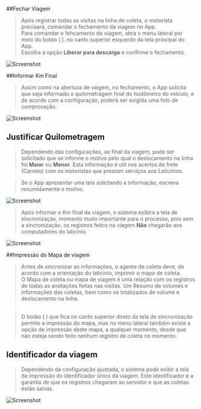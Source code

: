 <link rel="stylesheet" href="../font-awesome.css">

##Fechar Viagem

>Após registrar todas as visitas na linha de coleta, o motorista precisará, comandar o fechamento da viagem
no App.<br>
>Para comandar o fehcamento da viagem, abra o menu lateral por meio do botão ( <i class="fa fa-bars"></i>). no canto superior esquerdo da tela
principal do App.<br>
Escolha a opção <b> Liberar para descarga</b> e confirme o fechamento.

![Screenshot](images/screens/fechamento-liberar-descarga.png)

##Informar Km Final

>Assim como na abertura de vaigem, no fechamento, o App solicita que seja informado a quilometragem
final do hodômetro do veículo, e de acordo com a configuração, poderá ser exigida uma foto de comprovação.<br>

![Screenshot](images/screens/fechamento-km-final.png) 

## Justificar Quilometragem

> Dependendo das configurações, ao final da viagem, pode ser solicitado que se informe o motivo pelo qual
o deslocamento na linha foi <b>Maior</b> ou <b>Menor</b>. Esta informação é util nos acertos de frete (Carreto) com
os motoristas que prestam serviços aos Laticínios.<br>

>Se o App apresentar uma tela solictando a informação, escreva resumidamente o motivo.

![Screenshot](images/screens/fechamento-justifica-km.png)

> Após informar o Km final da viagem, o sistema exibira a tela de sincronização, momento muito
importante para o processo, pois sem a sincronização, os registros feitos na viagem <b>Não</b>
chegarão aos computadores do laticínio.

![Screenshot](images/screens/fechamento-sincronizar.png)


##Impressão do Mapa de viagem

>Antes de sincronizar as informações, o agente de coleta deve, de acordo com a orientação do
laticínio, imprimir o mapa de coleta. <br>
O Mapa de coleta ou mapa de viagem é uma relação com os registros de todas as anotações feitas nas visitas. Um
Resumo de volumes e informações das coletas, bem como os totalizados de volume e deslocamento na linha.

> <br>O botão  ( <i class="fa fa-map-o"></i> ) que fica no canto superior direto da tela de sincronização
permite a impressão do mapa, mas no menu lateral também existe a opção de impressão deste mapa, a qualquer momento,
desde que não esteja sendo feito nenhum registro de coleta no momento.

## Identificador da viagem

>Dependendo da configuração ajustada, o sistema pode exibir a tela de impressão do identificador único
da viagem. Este identificador é a garantia de que os registros chegaram ao servidor e que as coletas estão salvas.

![Screenshot](images/screens/fechamento-imprime-id.png)



 